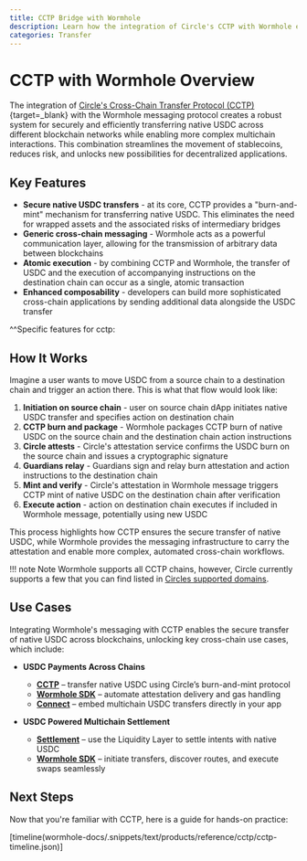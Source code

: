 ```yaml
---
title: CCTP Bridge with Wormhole
description: Learn how the integration of Circle's CCTP with Wormhole enables secure and efficient native USDC transfers and complex cross-chain interactions.
categories: Transfer
---
```


# CCTP with Wormhole Overview 

The integration of [Circle's Cross-Chain Transfer Protocol (CCTP)](https://www.circle.com/cross-chain-transfer-protocol){target=\_blank} with the Wormhole messaging protocol creates a robust system for securely and efficiently transferring native USDC across different blockchain networks while enabling more complex multichain interactions. This combination streamlines the movement of stablecoins, reduces risk, and unlocks new possibilities for decentralized applications.

## Key Features

- **Secure native USDC transfers** - at its core, CCTP provides a "burn-and-mint" mechanism for transferring native USDC. This eliminates the need for wrapped assets and the associated risks of intermediary bridges
- **Generic cross-chain messaging** - Wormhole acts as a powerful communication layer, allowing for the transmission of arbitrary data between blockchains
- **Atomic execution** - by combining CCTP and Wormhole, the transfer of USDC and the execution of accompanying instructions on the destination chain can occur as a single, atomic transaction
- **Enhanced composability** - developers can build more sophisticated cross-chain applications by sending additional data alongside the USDC transfer

^^Specific features for cctp: 




## How It Works

Imagine a user wants to move USDC from a source chain to a destination chain and trigger an action there. This is what that flow would look like:


1.  **Initiation on source chain** - user on source chain dApp initiates native USDC transfer and specifies action on destination chain
2.  **CCTP burn and package** - Wormhole packages CCTP burn of native USDC on the source chain and the destination chain action instructions
3.  **Circle attests** -  Circle's attestation service confirms the USDC burn on the source chain and issues a cryptographic signature
4.  **Guardians relay** - Guardians sign and relay burn attestation and action instructions to the destination chain
5.  **Mint and verify** - Circle's attestation in Wormhole message triggers CCTP mint of native USDC on the destination chain after verification
6.  **Execute action** - action on destination chain executes if included in Wormhole message, potentially using new USDC

This process highlights how CCTP ensures the secure transfer of native USDC, while Wormhole provides the messaging infrastructure to carry the attestation and enable more complex, automated cross-chain workflows.

!!! note Note 
    Wormhole supports all CCTP chains, however, Circle currently supports a few that you can find listed in [Circles supported domains](https://developers.circle.com/stablecoins/supported-domains).


## Use Cases

Integrating Wormhole's messaging with CCTP enables the secure transfer of native USDC across blockchains, unlocking key cross-chain use cases, which include:

- **USDC Payments Across Chains**
    - [**CCTP**](/docs/products/cctp-bridge/get-started/) – transfer native USDC using Circle’s burn-and-mint protocol
    - [**Wormhole SDK**](/docs/tools/typescript-sdk/sdk-reference/) – automate attestation delivery and gas handling
    - [**Connect**](/docs/products/connect/overview/) – embed multichain USDC transfers directly in your app

- **USDC Powered Multichain Settlement**
    - [**Settlement**](/docs/products/settlement/overview/) – use the Liquidity Layer to settle intents with native USDC
    - [**Wormhole SDK**](/docs/tools/typescript-sdk/sdk-reference/) – initiate transfers, discover routes, and execute swaps seamlessly

## Next Steps

Now that you're familiar with CCTP, here is a guide for hands-on practice:

[timeline(wormhole-docs/.snippets/text/products/reference/cctp/cctp-timeline.json)]
